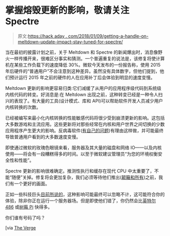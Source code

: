 # 掌握熔毁更新的影响，敬请关注 Spectre

> 原文:[https://hack aday . com/2018/01/09/getting-a-handle-on-meltdown-update-impact-stay-tuned-for-spectre/](https://hackaday.com/2018/01/09/getting-a-handle-on-meltdown-update-impact-stay-tuned-for-spectre/)

当在最初的披露计划之前，关于 Meltdown 和 Spectre 的新闻爆出时，消息像野火一样传播开来，很难区分事实和猜测。一个普遍重复的说法是，该修复将使计算机在某些工作负载下的速度降低 30%。微软今天发布的一份报告称，使用 2015 年后硬件的“普通用户”不会注意到这种差异。虽然没有具体数字，但他们提到，他们预计运行 2015 年之前的硬件的人在应用补丁后会体验到明显的速度变慢。

Meltdown 更新的影响更容易归类:它们减缓了从用户的应用程序级代码到系统级内核代码的转变。好消息是:在 Meltdown 出现之前，这种转变已经是一种令人扫兴的表现了。有大量的工具(设计模式、库和 API)可以帮助软件开发人员减少用户内核转换的次数。

已经被编写来最小化内核转换的性能敏感代码将很少受到崩溃更新的影响。这包括大多数游戏和主流应用。这些更新将对那些经常在内核和用户世界之间切换的少数应用程序产生更大的影响。反病毒软件([有自己的问题](https://support.microsoft.com/en-us/help/4072699/january-3-2018-windows-security-updates-and-antivirus-software))有理由这样做，并可能最终导致普通用户看到的大多数速度变慢。

即使通过微软的玫瑰色眼镜来看，服务器及其大量的磁盘和网络 IO——以及内核使用——将会有一段糟糕得多的时间。以至于微软建议管理员“为您的环境权衡安全性和性能”。

Spectre 更新的影响很难确定。推测性执行和缓存在现代 CPU 中太重要了，不能“随便”关掉。修复将会更加复杂，我们必须等待他们推出([颠簸和所有](https://support.microsoft.com/en-us/help/4073707/windows-os-security-update-block-for-some-amd-based-devices))之前，我们有一个更好的画面。

正如一些科技巨头[目前所说的](https://security.googleblog.com/2018/01/more-details-about-mitigations-for-cpu_4.html)，这种影响可能最终可以忽略不计，这可能符合你的体验，除非你正在运行一个服务器场。但是即使他们错了，你仍然会比[英特尔 486](https://hackaday.com/2018/01/07/go-retro-to-build-a-spectre-and-meltdown-proof-x86-desktop/) 或[树莓 Pi](https://hackaday.com/2018/01/09/raspberry-pi-aint-afraid-of-no-spectre-and-will-not-meltdown/) 快得多。

你们谁有号码了吗？

[via [The Verge](https://www.theverge.com/2018/1/9/16868290/microsoft-meltdown-spectre-firmware-updates-pc-slowdown)